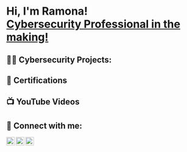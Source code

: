 <h1>Hi, I'm Ramona! <br/><a href="https://www.linkedin.com/in/ramona-m-parker/">Cybersecurity Professional in the making!</a>

<h2>👨‍💻 Cybersecurity Projects:</h2>

 <h2>🥇 Certifications</h2>


<h2>📺  YouTube Videos</h2>



<h2> 🤳 Connect with me:</h2>


[<img align="left" alt="JoshMadakor | Twitter" width="22px" src="https://cdn.jsdelivr.net/npm/simple-icons@v3/icons/twitter.svg" />][twitter]
[<img align="left" alt="JoshMadakor | LinkedIn" width="22px" src="https://cdn.jsdelivr.net/npm/simple-icons@v3/icons/linkedin.svg" />][linkedin]
[<img align="left" alt="JoshMadakor | Instagram" width="22px" src="https://cdn.jsdelivr.net/npm/simple-icons@v3/icons/instagram.svg" />][instagram]

[twitter]: https://twitter.com/RamonaP88914262
[instagram]: https://www.instagram.com/ramona.m.parker/
[linkedin]: https://www.linkedin.com/in/ramona-m-parker/

<!--
**Developersop82/RamonaCyber** is a ✨ _special_ ✨ repository because its `README.md` (this file) appears on your GitHub profile.

Here are some ideas to get you started:

- 🔭 I’m currently working on ...
- 🌱 I’m currently learning ...
- 👯 I’m looking to collaborate on ...
- 🤔 I’m looking for help with ...
- 💬 Ask me about ...
- 📫 How to reach me: ...
- 😄 Pronouns: ...
- ⚡ Fun fact: ...
-->
